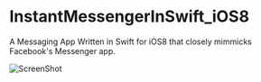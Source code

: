 InstantMessengerInSwift_iOS8
============================

A Messaging App Written in Swift for iOS8 that closely mimmicks Facebook's Messenger app. 

![ScreenShot](http://imgur.com/m2AIOtf)
